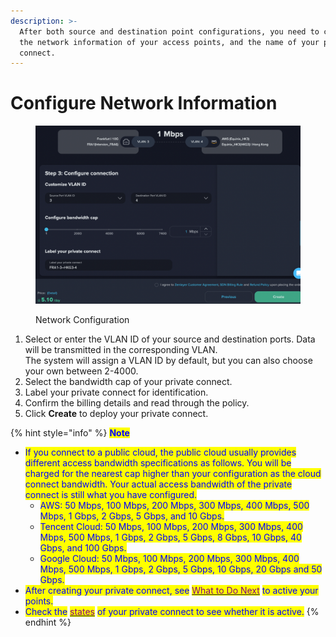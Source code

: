 ```yaml
---
description: >-
  After both source and destination point configurations, you need to configure
  the network information of your access points, and the name of your private
  connect.
---
```


# Configure Network Information

<figure><img src="../../../.gitbook/assets/image (16) (1).png" alt=""><figcaption><p>Network Configuration</p></figcaption></figure>

1. Select or enter the VLAN ID of your source and destination ports. Data will be transmitted in the corresponding VLAN.\
   The system will assign a VLAN ID by default, but you can also choose your own between 2-4000.
2. Select the bandwidth cap of your private connect.
3. Label your private connect for identification.
4. Confirm the billing details and read through the policy.
5. Click **Create** to deploy your private connect.

{% hint style="info" %}
<mark style="color:blue;">**Note**</mark>

* <mark style="color:blue;">If you connect to a public cloud, the public cloud usually provides different access bandwidth specifications as follows. You will be charged for the nearest cap higher than your configuration as the cloud connect bandwidth. Your actual access bandwidth of the private connect is still what you have configured.</mark>
  * <mark style="color:blue;">AWS: 50 Mbps, 100 Mbps, 200 Mbps, 300 Mbps, 400 Mbps, 500 Mbps, 1 Gbps, 2 Gbps, 5 Gbps, and 10 Gbps.</mark>
  * <mark style="color:blue;">Tencent Cloud: 50 Mbps, 100 Mbps, 200 Mbps, 300 Mbps, 400 Mbps, 500 Mbps, 1 Gbps, 2 Gbps, 5 Gbps, 8 Gbps, 10 Gbps, 40 Gbps, and 100 Gbps.</mark>&#x20;
  * <mark style="color:blue;">Google Cloud: 50 Mbps, 100 Mbps, 200 Mbps, 300 Mbps, 400 Mbps, 500 Mbps, 1 Gbps, 2 Gbps, 5 Gbps, 10 Gbps, 20 Gbps and 50 Gbps.</mark>&#x20;
* <mark style="color:blue;">After creating your private connect, see</mark> [<mark style="color:purple;">What to Do Next</mark>](./#what-to-do-next) <mark style="color:blue;">to active your points.</mark>
* <mark style="color:blue;">Check the</mark> [<mark style="color:purple;">states</mark>](./#result) <mark style="color:blue;">of your private connect to see whether it is active.</mark>
{% endhint %}

